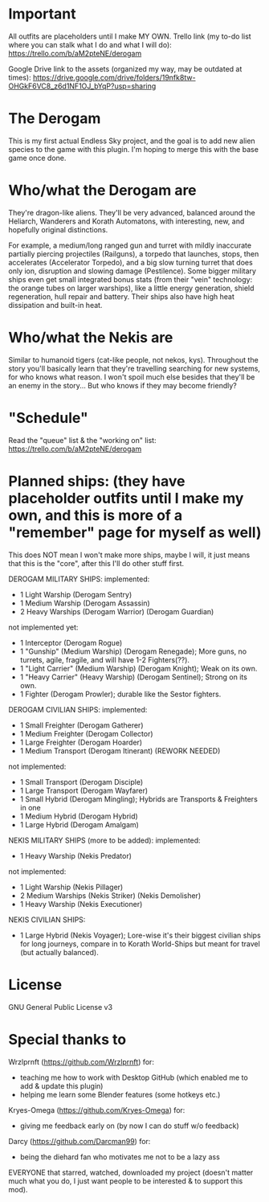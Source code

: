 # Important
All outfits are placeholders until I make MY OWN.
Trello link (my to-do list where you can stalk what I do and what I will do): https://trello.com/b/aM2pteNE/derogam

Google Drive link to the assets (organized my way, may be outdated at times): https://drive.google.com/drive/folders/19nfk8tw-OHGkF6VC8_z6d1NF1OJ_bYqP?usp=sharing

# The Derogam
This is my first actual Endless Sky project, and the goal is to add new alien species to the game with this plugin. I'm hoping to merge this with the base game once done.


# Who/what the Derogam are

They're dragon-like aliens. They'll be very advanced, balanced around the Heliarch, Wanderers and Korath Automatons, with interesting, new, and hopefully original distinctions.

For example, a medium/long ranged gun and turret with mildly inaccurate partially piercing projectiles (Railguns), a torpedo that launches, stops, then accelerates (Accelerator Torpedo), and a big slow turning turret that does only ion, disruption and slowing damage (Pestilence). Some bigger military ships even get small integrated bonus stats (from their "vein" technology: the orange tubes on larger warships), like a little energy generation, shield regeneration, hull repair and battery. Their ships also have high heat dissipation and built-in heat.

# Who/what the Nekis are

Similar to humanoid tigers (cat-like people, not nekos, kys). Throughout the story you'll basically learn that they're travelling searching for new systems, for who knows what reason. I won't spoil much else besides that they'll be an enemy in the story... But who knows if they may become friendly?

# "Schedule"

Read the "queue" list & the "working on" list: https://trello.com/b/aM2pteNE/derogam

# Planned ships: (they have placeholder outfits until I make my own, and this is more of a "remember" page for myself as well)

This does NOT mean I won't make more ships, maybe I will, it just means that this is the "core", after this I'll do other stuff first.

DEROGAM MILITARY SHIPS:
implemented:
- 1 Light Warship (Derogam Sentry)
- 1 Medium Warship (Derogam Assassin)
- 2 Heavy Warships (Derogam Warrior) (Derogam Guardian)

not implemented yet:
- 1 Interceptor (Derogam Rogue)
- 1 "Gunship" (Medium Warship) (Derogam Renegade); More guns, no turrets, agile, fragile, and will have 1-2 Fighters(??).
- 1 "Light Carrier" (Medium Warship) (Derogam Knight); Weak on its own.
- 1 "Heavy Carrier" (Heavy Warship) (Derogam Sentinel); Strong on its own.
- 1 Fighter (Derogam Prowler); durable like the Sestor fighters.

DEROGAM CIVILIAN SHIPS:
implemented:
- 1 Small Freighter (Derogam Gatherer)
- 1 Medium Freighter (Derogam Collector)
- 1 Large Freighter (Derogam Hoarder)
- 1 Medium Transport (Derogam Itinerant) (REWORK NEEDED)

not implemented:
- 1 Small Transport (Derogam Disciple)
- 1 Large Transport (Derogam Wayfarer)
- 1 Small Hybrid (Derogam Mingling); Hybrids are Transports & Freighters in one
- 1 Medium Hybrid (Derogam Hybrid)
- 1 Large Hybrid (Derogam Amalgam)


NEKIS MILITARY SHIPS (more to be added):
implemented:
- 1 Heavy Warship (Nekis Predator)

not implemented:
- 1 Light Warship (Nekis Pillager)
- 2 Medium Warships (Nekis Striker) (Nekis Demolisher)
- 1 Heavy Warship (Nekis Executioner)

NEKIS CIVILIAN SHIPS:
- 1 Large Hybrid (Nekis Voyager); Lore-wise it's their biggest civilian ships for long journeys, compare in to Korath World-Ships but meant for travel (but actually balanced).

# License

GNU General Public License v3

# Special thanks to

Wrzlprnft (https://github.com/Wrzlprnft) for:
- teaching me how to work with Desktop GitHub (which enabled me to add & update this plugin)
- helping me learn some Blender features (some hotkeys etc.)

Kryes-Omega (https://github.com/Kryes-Omega) for:
- giving me feedback early on (by now I can do stuff w/o feedback)

Darcy (https://github.com/Darcman99) for:
- being the diehard fan who motivates me not to be a lazy ass

EVERYONE that starred, watched, downloaded my project (doesn't matter much what you do, I just want people to be interested & to support this mod).
